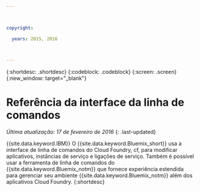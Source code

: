 ```yaml
---

 

copyright:

  years: 2015, 2016

 

---
```


{:shortdesc: .shortdesc}
{:codeblock: .codeblock}
{:screen: .screen}
{:new_window: target="_blank"}

# Referência da interface da linha de comandos


*Última atualização: 17 de fevereiro de 2016*
{: .last-updated}

{{site.data.keyword.IBM}} O {{site.data.keyword.Bluemix_short}} usa a interface de linha de comandos do Cloud Foundry, cf, para modificar aplicativos, instâncias de serviço e ligações de serviço. Também é possível usar a ferramenta de linha de comandos do {{site.data.keyword.Bluemix_notm}} que fornece experiência estendida para gerenciar seu ambiente {{site.data.keyword.Bluemix_notm}} além dos aplicativos Cloud Foundry.
{:shortdesc}
